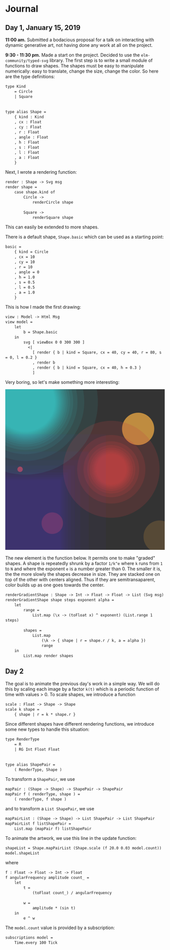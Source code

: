 # Journal

## Day 1, January 15, 2019

**11:00 am.** Submitted a bodacious proposal for a talk on interacting with dynamic generative art, not having done any work at all on the project.

**9:30 - 11:30 pm.** Made a start on the project.  Decided to use the `elm-community/typed-svg` library. The first step is to write a small module of functions to draw shapes.  The shapes must be easy to manipulate numerically: easy to translate, change the size, change the color.  So here are the type definitions:

```
type Kind
    = Circle
    | Square


type alias Shape =
    { kind : Kind
    , cx : Float
    , cy : Float
    , r : Float
    , angle : Float
    , h : Float
    , s : Float
    , l : Float
    , a : Float
    }
```

Next, I wrote a rendering function:

```
render : Shape -> Svg msg
render shape =
    case shape.kind of
        Circle ->
            renderCircle shape

        Square ->
            renderSquare shape
```
This can easily be extended to more shapes.

There is a default shape, `Shape.basic` which can be used as a starting point:

```
basic =
    { kind = Circle
    , cx = 10
    , cy = 10
    , r = 10
    , angle = 0
    , h = 1.0
    , s = 0.5
    , l = 0.5
    , a = 1.0
    }
```
This is how I made the first drawing:

```
view : Model -> Html Msg
view model =
    let
        b = Shape.basic
    in
        svg [ viewBox 0 0 300 300 ]
          <|
            [ render { b | kind = Square, cx = 40, cy = 40, r = 80, s = 0, l = 0.2 }
            , render b
            , render { b | kind = Square, cx = 40, h = 0.3 }
            ]
```

Very boring, so let's make something more interesting:

![Image](image/day1.png)

The new element is the function below.  It permits one to make "graded" shapes.  A shape is
repeatedly shrunk by a factor `1/k^e` where `k` runs from `1` to `N` and where the exponent `e` is a number greater than 0.  The smaller it is, the the more slowly the shapes decrease in size. They are stacked one on top of the other with centers aligned.  Thus if they are semitransaparent, color builds up as one goes towards the center.

```
renderGradientShape : Shape -> Int -> Float -> Float -> List (Svg msg)
renderGradientShape shape steps exponent alpha =
    let
        range =
            List.map (\x -> (toFloat x) ^ exponent) (List.range 1 steps)

        shapes =
            List.map
                (\k -> { shape | r = shape.r / k, a = alpha })
                range
    in
        List.map render shapes
```

## Day 2

The goal is to animate the previous day's work in a simple way.  We will do this by scaling each image by a factor `k(t)` which is a periodic function of time with values > 0.  To scale shapes, we introduce a function

```
scale : Float -> Shape -> Shape
scale k shape =
    { shape | r = k * shape.r }
```

Since different shapes have different rendering functions, we introduce some new types to handle this situation:

```
type RenderType
    = R
    | RG Int Float Float


type alias ShapePair =
    ( RenderType, Shape )
```

To transform a `ShapePair`, we use

```
mapPair : (Shape -> Shape) -> ShapePair -> ShapePair
mapPair f ( renderType, shape ) =
    ( renderType, f shape )
```

and to transform a `List ShapePair`, we use

```
mapPairList : (Shape -> Shape) -> List ShapePair -> List ShapePair
mapPairList f listShapePair =
    List.map (mapPair f) listShapePair
```
To animate the artwork, we use this line in the update function:

```
shapeList = Shape.mapPairList (Shape.scale (f 20.0 0.03 model.count)) model.shapeList
```

where

```
f : Float -> Float -> Int -> Float
f angularFrequency amplitude count_ =
    let
        t =
            (toFloat count_) / angularFrequency

        w =
            amplitude * (sin t)
    in
        e ^ w
```

The `model.count` value is provided by a subscription:

```
subscriptions model =
    Time.every 100 Tick
```
